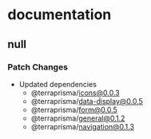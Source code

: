 # documentation

## null

### Patch Changes

- Updated dependencies
  - @terraprisma/icons@0.0.3
  - @terraprisma/data-display@0.0.5
  - @terraprisma/form@0.0.5
  - @terraprisma/general@0.1.2
  - @terraprisma/navigation@0.1.3
